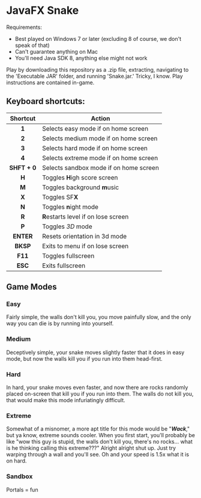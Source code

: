 # JavaFX Snake
Requirements:
- Best played on Windows 7 or later (excluding 8 of course, we don't speak of that)
- Can't guarantee anything on Mac
- You'll need Java SDK 8, anything else might not work

Play by downloading this repository as a .zip file, extracting, navigating to the 'Executable JAR' folder, and running 'Snake.jar.' Tricky, I know. Play instructions are contained in-game.

## Keyboard shortcuts:

| Shortcut     | Action                                    |
|:------------:|-------------------------------------------|
| **1**        | Selects easy mode if on home screen       |
| **2**        | Selects medium mode if on home screen     |
| **3**        | Selects hard mode if on home screen       |
| **4**        | Selects extreme mode if on home screen    |
| **SHFT + 0** | Selects sandbox mode if on home screen    |
| **H**        | Toggles **H**igh score screen             |
| **M**        | Toggles background **m**usic              |
| **X**        | Toggles SF**X**                           |
| **N**        | Toggles **n**ight mode                    |
| **R**        | **R**estarts level if on lose screen      |
| **P**        | Toggles *3D* mode                   	       |
| **ENTER**    | Resets orientation in 3d mode             |
| **BKSP**     | Exits to menu if on lose screen           |
| **F11**      | Toggles fullscreen                        |
| **ESC**      | Exits fullscreen                          |


## Game Modes
### Easy
Fairly simple, the walls don't kill you, you move painfully slow, and the only way you can die is by running into yourself.

### Medium
Deceptively simple, your snake moves slightly faster that it does in easy mode, but now the walls kill you if you run into them head-first.

### Hard
In hard, your snake moves even faster, and now there are rocks randomly placed on-screen that kill you if you run into them. The walls do not kill you, that would make this mode infuriatingly difficult.

### Extreme
Somewhat of a misnomer, a more apt title for this mode would be "***Wack***," but ya know, extreme sounds cooler. When you first start, you'll probably be like "wow this guy is stupid, the walls don't kill you, there's no rocks... what is he thinking calling this extreme???" Alright alright shut up. Just try warping through a wall and you'll see. Oh and your speed is 1.5x what it is on hard.

### Sandbox
Portals = fun
